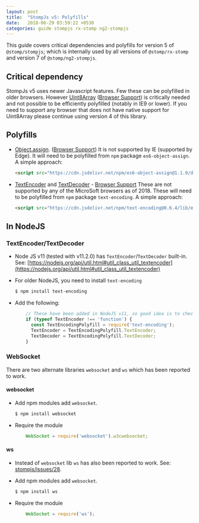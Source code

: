 ```yaml
---
layout: post
title:  "StompJs v5: Polyfills"
date:   2018-06-29 03:59:22 +0530
categories: guide stompjs rx-stomp ng2-stompjs
---
```


This guide covers critical dependencies and polyfills for version 5 of `@stomp/stompjs`;
which is internally used by all versions of `@stomp/rx-stomp` and version 7
of `@stomp/ng2-stompjs`.

## Critical dependency

StompJs v5 uses newer Javascript features. Few these can be polyfilled in older
browsers.
However [Uint8Array](https://developer.mozilla.org/en-US/docs/Web/JavaScript/Reference/Global_Objects/Uint8Array)
([Browser Support](https://caniuse.com/#feat=typedarrays))
is critically needed and not possible to be efficiently polyfilled  (notably in IE9 or lower).
If you need to support any browser that does not have native support for Uint8Array
please continue using version 4 of this library.

## Polyfills

- [Object.assign](https://developer.mozilla.org/en-US/docs/Web/JavaScript/Reference/Global_Objects/Object/assign).
  ([Browser Support](https://developer.mozilla.org/en-US/docs/Web/JavaScript/Reference/Global_Objects/Object/assign#Browser_compatibility))
  It is not supported by IE (supported by Edge).
  It will need to be polyfilled from `npm` package `es6-object-assign`. A simple approach:
    ```html
    <script src="https://cdn.jsdelivr.net/npm/es6-object-assign@1.1.0/dist/object-assign-auto.min.js"></script>
    ```
- [TextEncoder](https://developer.mozilla.org/en-US/docs/Web/API/TextEncoder)
  and
  [TextDecoder](https://developer.mozilla.org/en-US/docs/Web/API/TextDecoder) -
  [Browser Support](https://caniuse.com/#search=textencoder)
  These are not supported by any of the MicroSoft browsers as of 2018.
  These will need to be polyfilled from `npm` package `text-encoding`. A simple approach:
    ```html
    <script src="https://cdn.jsdelivr.net/npm/text-encoding@0.6.4/lib/encoding.min.js"></script>
    ```

## In NodeJS

### TextEncoder/TextDecoder

* Node JS v11 (tested with v11.2.0) has `TextEncoder`/`TextDecoder` built-in. See:
  [https://nodejs.org/api/util.html#util_class_util_textencoder](https://nodejs.org/api/util.html#util_class_util_textencoder)
  
* For older NodeJS, you need to install `text-encoding`
    ```bash
    $ npm install text-encoding
    ```
     
* Add the following:

    ```javascript
        // These have been added in NodeJS v11, so good idea is to check first
        if (typeof TextEncoder !== 'function') {
          const TextEncodingPolyfill = require('text-encoding');
          TextEncoder = TextEncodingPolyfill.TextEncoder;
          TextDecoder = TextEncodingPolyfill.TextDecoder;
        }
    ```

### WebSocket

There are two alternate libraries `websocket` and `ws` which has been reported to work.

#### websocket

* Add npm modules add `websocket`.
    ```bash
    $ npm install websocket
    ```

* Require the module
    ```javascript
        WebSocket = require('websocket').w3cwebsocket;
    ```

#### ws
    
* Instead of `websocket` lib `ws` has also been reported to work.
  See: [stompjs/issues/28](https://github.com/stomp-js/stompjs/issues/28).
  
* Add npm modules add `websocket`.
    ```bash
    $ npm install ws
    ```

* Require the module
    ```javascript
        WebSocket = require('ws');
    ```
